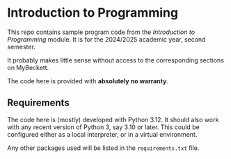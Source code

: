 # Introduction to Programming

This repo contains sample program code from the *Introduction to Programming* module. It is for the 2024/2025 academic year, second semester.

It probably makes little sense without access to the corresponding sections on MyBeckett.

The code here is provided with **absolutely no warranty**.

## Requirements

The code here is (mostly) developed with Python 3.12. It should also work with any recent version of Python 3, say 3.10 or later. This could be configured either as a local interpreter, or in a virtual environment.

Any other packages used will be listed in the `requirements.txt` file.
